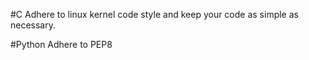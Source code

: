 #C
Adhere to linux kernel code style and keep your code as simple as necessary.

#Python
Adhere to PEP8
